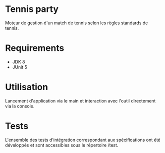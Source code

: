 # Tennis party

Moteur de gestion d'un match de tennis selon les règles standards de tennis.

# Requirements

- JDK 8
- JUnit 5

# Utilisation

Lancement d'application via le main et interaction avec l'outil directement via la console.

# Tests

L'ensemble des tests d'intégration correspondant aux spécifications ont été développés et sont accessibles sous le répertoire /test.
